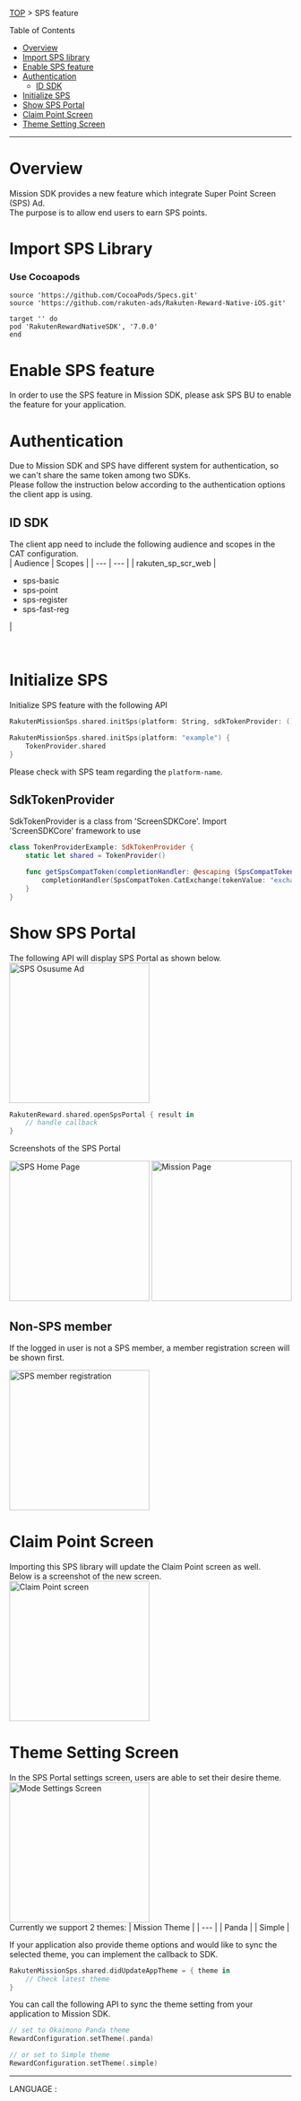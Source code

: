 [TOP](../../README.md#top) > SPS feature  

Table of Contents  
* [Overview](#overview)  
* [Import SPS library](#import-sps-library)  
* [Enable SPS feature](#enable-sps-feature)  
* [Authentication](#authentication)  
    * [ID SDK](#id-sdk)  
* [Initialize SPS](#initialize-sps)  
* [Show SPS Portal](#show-sps-portal)  
* [Claim Point Screen](#claim-point-screen)  
* [Theme Setting Screen](#theme-setting-screen)

---  

# Overview  
Mission SDK provides a new feature which integrate Super Point Screen (SPS) Ad.  
The purpose is to allow end users to earn SPS points. 

# Import SPS Library  
 
### Use Cocoapods
```
source 'https://github.com/CocoaPods/Specs.git'
source 'https://github.com/rakuten-ads/Rakuten-Reward-Native-iOS.git'

target '' do
pod 'RakutenRewardNativeSDK', '7.0.0'
end

``` 

# Enable SPS feature
In order to use the SPS feature in Mission SDK, please ask SPS BU to enable the feature for your application.  

# Authentication  
Due to Mission SDK and SPS have different system for authentication, so we can't share the same token among two SDKs.  
Please follow the instruction below according to the authentication options the client app is using.  

## ID SDK  
The client app need to include the following audience and scopes in the CAT configuration.  
| Audience | Scopes |
| --- | --- |
| rakuten_sp_scr_web | <ul><li>sps-basic</li><li>sps-point</li><li>sps-register</li><li>sps-fast-reg</li></ul> |  

<br>  

# Initialize SPS  
Initialize SPS feature with the following API  
```swift
RakutenMissionSps.shared.initSps(platform: String, sdkTokenProvider: () -> SdkTokenProvider)

RakutenMissionSps.shared.initSps(platform: "example") {
    TokenProvider.shared
}
```  
Please check with SPS team regarding the `platform-name`.  

## SdkTokenProvider

SdkTokenProvider is a class from 'ScreenSDKCore'. Import 'ScreenSDKCore' framework to use

```swift
class TokenProviderExample: SdkTokenProvider {
    static let shared = TokenProvider()

    func getSpsCompatToken(completionHandler: @escaping (SpsCompatToken?, Error?) -> Void) {
        completionHandler(SpsCompatToken.CatExchange(tokenValue: "exchangeToken"), nil) // pass your exchange token here
    }
}
```

# Show SPS Portal  
The following API will display SPS Portal as shown below.   
<img src="lockscreen.png" alt="SPS Osusume Ad" width="250">  

```swift
RakutenReward.shared.openSpsPortal { result in
    // handle callback
}
```  
Screenshots of the SPS Portal  

<img src="spshomescreen.png" alt="SPS Home Page" width="250">  <img src="missionscreen.png" alt="Mission Page" width="250">  

## Non-SPS member
If the logged in user is not a SPS member, a member registration screen will be shown first.  

<img src="registrationscreen.png" alt="SPS member registration" width="250">  

# Claim Point Screen  
Importing this SPS library will update the Claim Point screen as well.  
Below is a screenshot of the new screen.  
<img src="claimscreen.png" alt="Claim Point screen" width="250">  

# Theme Setting Screen
In the SPS Portal settings screen, users are able to set their desire theme.   
<img src="modesettingsscreen.png" alt="Mode Settings Screen" width="250">  
Currently we support 2 themes: 
| Mission Theme |
| --- |
| Panda |
| Simple |

If your application also provide theme options and would like to sync the selected theme, you can implement the callback to SDK.    
```swift
RakutenMissionSps.shared.didUpdateAppTheme = { theme in
    // Check latest theme
}
```  

You can call the following API to sync the theme setting from your application to Mission SDK.  
```kotlin
// set to Okaimono Panda theme
RewardConfiguration.setTheme(.panda)

// or set to Simple theme
RewardConfiguration.setTheme(.simple)
```

---
LANGUAGE :
